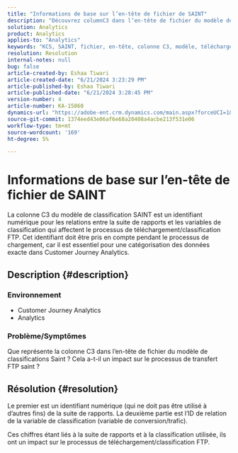 ```yaml
---
title: "Informations de base sur l’en-tête de fichier de SAINT"
description: "Découvrez columnC3 dans l’en-tête de fichier du modèle de classifications Saint."
solution: Analytics
product: Analytics
applies-to: "Analytics"
keywords: "KCS, SAINT, fichier, en-tête, colonne C3, modèle, téléchargement FTP, Customer Journey Analytics."
resolution: Resolution
internal-notes: null
bug: false
article-created-by: Eshaa Tiwari
article-created-date: "6/21/2024 3:23:29 PM"
article-published-by: Eshaa Tiwari
article-published-date: "6/21/2024 3:28:45 PM"
version-number: 4
article-number: KA-15860
dynamics-url: "https://adobe-ent.crm.dynamics.com/main.aspx?forceUCI=1&pagetype=entityrecord&etn=knowledgearticle&id=70a3fb35-e22f-ef11-840a-6045bd029b18"
source-git-commit: 1374eed43e06af6e68a20408a4acbe213f531e06
workflow-type: tm+mt
source-wordcount: '169'
ht-degree: 5%

---
```


# Informations de base sur l’en-tête de fichier de SAINT


La colonne C3 du modèle de classification SAINT est un identifiant numérique pour les relations entre la suite de rapports et les variables de classification qui affectent le processus de téléchargement/classification FTP. Cet identifiant doit être pris en compte pendant le processus de chargement, car il est essentiel pour une catégorisation des données exacte dans Customer Journey Analytics.

## Description {#description}


### <b>Environnement</b>

- Customer Journey Analytics
- Analytics


### <b>Problème/Symptômes</b>

Que représente la colonne C3 dans l’en-tête de fichier du modèle de classifications Saint ? Cela a-t-il un impact sur le processus de transfert FTP saint ?


## Résolution {#resolution}


Le premier est un identifiant numérique (qui ne doit pas être utilisé à d’autres fins) de la suite de rapports. La deuxième partie est l’ID de relation de la variable de classification (variable de conversion/trafic).

Ces chiffres étant liés à la suite de rapports et à la classification utilisée, ils ont un impact sur le processus de téléchargement/classification FTP.
